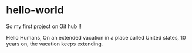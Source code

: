 # hello-world

So my first project on Git hub !!

Hello Humans,
On an extended vacation in a place called United states, 10 years on, the vacation keeps extending.

